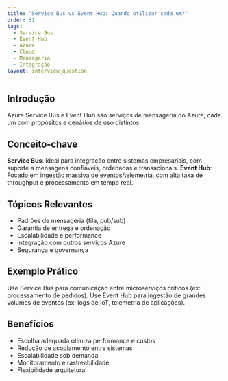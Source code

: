```yaml
---
title: "Service Bus vs Event Hub: Quando utilizar cada um?"
order: 61
tags:
  - Service Bus
  - Event Hub
  - Azure
  - Cloud
  - Mensageria
  - Integração
layout: interview_question
---
```


## Introdução
Azure Service Bus e Event Hub são serviços de mensageria do Azure, cada um com propósitos e cenários de uso distintos.

## Conceito-chave
**Service Bus**: Ideal para integração entre sistemas empresariais, com suporte a mensagens confiáveis, ordenadas e transacionais.
**Event Hub**: Focado em ingestão massiva de eventos/telemetria, com alta taxa de throughput e processamento em tempo real.

## Tópicos Relevantes
- Padrões de mensageria (fila, pub/sub)
- Garantia de entrega e ordenação
- Escalabilidade e performance
- Integração com outros serviços Azure
- Segurança e governança

## Exemplo Prático
Use Service Bus para comunicação entre microserviços críticos (ex: processamento de pedidos). Use Event Hub para ingestão de grandes volumes de eventos (ex: logs de IoT, telemetria de aplicações).

## Benefícios
- Escolha adequada otimiza performance e custos
- Redução de acoplamento entre sistemas
- Escalabilidade sob demanda
- Monitoramento e rastreabilidade
- Flexibilidade arquitetural
